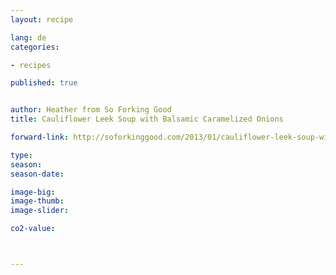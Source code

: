 ```yaml
---
layout: recipe

lang: de
categories:

- recipes

published: true


author: Heather from So Forking Good
title: Cauliflower Leek Soup with Balsamic Caramelized Onions

forward-link: http://soforkinggood.com/2013/01/cauliflower-leek-soup-with-balsamic-caramelized-onions/

type: 
season: 
season-date:  

image-big: 
image-thumb: 
image-slider: 

co2-value: 



---
```

